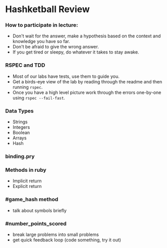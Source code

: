 # Hashketball Review

### How to participate in lecture:
* Don't wait for the answer, make a hypothesis based on the context and knowledge you have so far.
* Don't be afraid to give the wrong answer.
* If you get tired or sleepy, do whatever it takes to stay awake.

### RSPEC and TDD
* Most of our labs have tests, use them to guide you.
* Get a birds-eye view of the lab by reading through the readme and then running `rspec`.
* Once you have a high level picture work through the errors one-by-one using `rspec --fail-fast`.

### Data Types
* Strings
* Integers
* Boolean
* Arrays
* Hash

### binding.pry

### Methods in ruby
* Implicit return
* Explicit return

### #game_hash method
* talk about symbols briefly

### #number_points_scored
* break large problems into small problems
* get quick feedback loop (code something, try it out)


